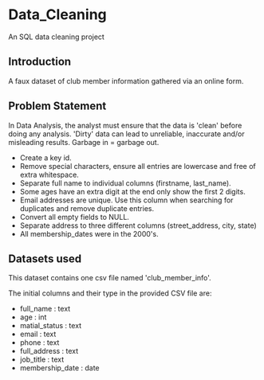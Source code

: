 
# Data_Cleaning
An SQL data cleaning project

## Introduction
A faux dataset of club member information gathered via an online form.

## Problem Statement

In Data Analysis, the analyst must ensure that the data is 'clean' before doing any analysis.  'Dirty' data can lead to unreliable, inaccurate and/or misleading results.  Garbage in = garbage out.

- Create a key id.
- Remove special characters, ensure all entries are lowercase and free of extra whitespace.
- Separate full name to individual columns (firstname, last_name).
- Some ages have an extra digit at the end only show the first 2 digits.
- Email addresses are unique.  Use this column when searching for duplicates and remove duplicate entries.
- Convert all empty fields to NULL.
- Separate address to three different columns (street_address, city, state)
- All membership_dates were in the 2000's. 

## Datasets used
This dataset contains one csv file named 'club_member_info'.

The initial columns and their type in the provided CSV file are:
- full_name : text
- age : int
- matial_status : text
- email : text
- phone : text
- full_address : text
- job_title : text
- membership_date : date

